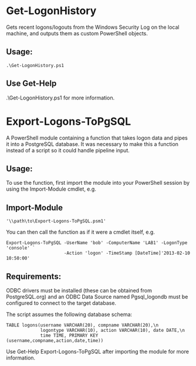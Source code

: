 Get-LogonHistory
================

Gets recent logons/logouts from the Windows Security Log on the local
machine, and outputs them as custom PowerShell objects.

Usage: 
------
	.\Get-LogonHistory.ps1

Use Get-Help
------------ 
.\Get-LogonHistory.ps1 for more information.

Export-Logons-ToPgSQL
=====================

A PowerShell module containing a function that takes logon data and 
pipes it into a PostgreSQL database. It was necessary to make this a
function instead of a script so it could handle pipeline input.

Usage:
------
To use the function, first import the module into your PowerShell
session by using the Import-Module cmdlet, e.g.

Import-Module 
-------------
	'\\path\to\Export-Logons-ToPgSQL.psm1'

You can then call the function as if it were a cmdlet itself, e.g.

	Export-Logons-ToPgSQL -UserName 'bob' -ComputerName 'LAB1' -LogonType 'console' `
						  -Action 'logon' -TimeStamp [DateTime]'2013-02-10 10:50:00'

Requirements:
-------------
ODBC drivers must be installed (these can be obtained from PostgreSQL.org)
and an ODBC Data Source named Pgsql_logondb must be configured to connect to the
target database.

The script assumes the following database schema:

	TABLE logons(username VARCHAR(20), compname VARCHAR(20),\n
				 logontype VARCHAR(10), action VARCHAR(10), date DATE,\n
				 time TIME, PRIMARY KEY (username,compname,action,date,time))

Use Get-Help Export-Logons-ToPgSQL after importing the module for more
information.